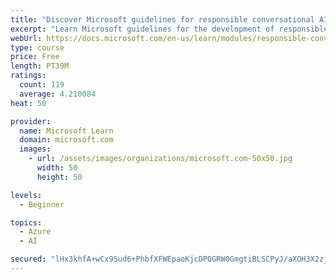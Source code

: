 ```yaml
---
title: "Discover Microsoft guidelines for responsible conversational AI development"
excerpt: "Learn Microsoft guidelines for the development of responsible conversational AI, such as chat bots and voice-controlled systems."
webUrl: https://docs.microsoft.com/en-us/learn/modules/responsible-conversational-ai/
type: course
price: Free
length: PT39M
ratings:
  count: 119
  average: 4.210084
heat: 50

provider:
  name: Microsoft Learn
  domain: microsoft.com
  images:
    - url: /assets/images/organizations/microsoft.com-50x50.jpg
      width: 50
      height: 50

levels:
  - Beginner

topics:
  - Azure
  - AI

secured: "lHx3khfA+wCx9Sud6+PhbfXFWEpaoKjcDPOGRW0GmgtiBLSCPyJ/aXOH3X2zjc6hEhSNhLCsb0f2CkHoBDDdrUYdsi6ricf0q6cWhSIkYc5SoXfnR+8mdxKThq10WcTjDDT693RYxOZUQNZ938VGODvULlXfWW8+KfE8dRtKTqKopX41hws27QauQsGxmhISRsfd3TWdl645rdBpMCT6Oxi35CyCpgSloA4FFx5bnGflwEtjIaHHp4Of3haXFTFvW/n63YJlyvNCB5FniWlSkK1q4qgph4mHClmHr/eIKzotTdolEpmb0mbTtF3rwP2KWSXpa/a5weoEztg0bdzJ/rzysyfbB7B6QzSjt/EKIun6YQdAHriXbg3SglsRH4D+ZnwGH1qilc6vESkinCrcUZr+rbxVbdjw+0sRKknz18g=;US+7fxS05lB5NcPo66djng=="
---
```


